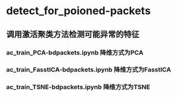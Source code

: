 # detect_for_poioned-packets

## 调用激活聚类方法检测可能异常的特征

### ac_train_PCA-bdpackets.ipynb 降维方式为PCA
### ac_train_FasstICA-bdpackets.ipynb 降维方式为FasstICA
### ac_train_TSNE-bdpackets.ipynb 降维方式为TSNE
